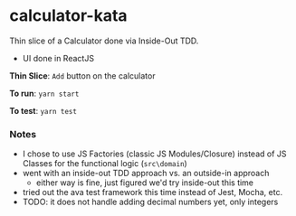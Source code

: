 # calculator-kata
 Thin slice of a Calculator done via Inside-Out TDD.
 - UI done in ReactJS
 
 **Thin Slice**: `Add` button on the calculator
 
 **To run**: `yarn start`
 
 **To test**: `yarn test`
 
 ### Notes
 - I chose to use JS Factories (classic JS Modules/Closure) instead of JS Classes for the functional logic (`src\domain`)
 - went with an inside-out TDD approach vs. an outside-in approach
    - either way is fine, just figured we'd try inside-out this time
- tried out the ava test framework this time instead of Jest, Mocha, etc.
- TODO: it does not handle adding decimal numbers yet, only integers
